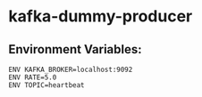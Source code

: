 # kafka-dummy-producer

## Environment Variables:
```
ENV KAFKA_BROKER=localhost:9092
ENV RATE=5.0
ENV TOPIC=heartbeat
```
